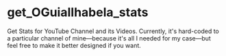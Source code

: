 # get_OGuiaIlhabela_stats
Get Stats for YouTube Channel and its Videos.
Currently, it's hard-coded to a particular channel of mine—because it's all I needed for my case—but feel free to make it better designed if you want.
